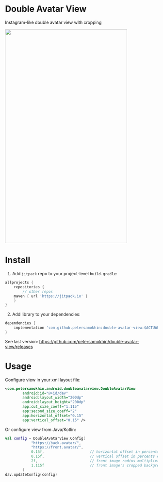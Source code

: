 # Double Avatar View
Instagram-like double avatar view with cropping

<img src="https://petersamokhin.com/files/projects/doubleavatar/demo.gif" width="402" height="705" />

# Install

1. Add `jitpack` repo to your project-level `build.gradle`:
```groovy
allprojects {
    repositories {
        // other repos
	maven { url 'https://jitpack.io' }
    }
}
```

2. Add library to your dependencies:
```groovy
dependencies {
    implementation 'com.github.petersamokhin:double-avatar-view:$ACTUAL_VERSION'
}
```
See last version: https://github.com/petersamokhin/double-avatar-view/releases

# Usage
Configure view in your xml layout file:

```xml
<com.petersamokhin.android.doubleavatarview.DoubleAvatarView
        android:id="@+id/dav"
        android:layout_width="200dp"
        android:layout_height="200dp"
        app:cut_size_coeff="1.115"
        app:second_size_coeff="2"
        app:horizontal_offset="0.15"
        app:vertical_offset="0.15" />
```

Or configure view from Java/Kotlin:

```kotlin
val config = DoubleAvatarView.Config(
            "https://back.avatar/",
            "https://front.avatar/",
            0.15f,                     // horizontal offset in percents of back image's width
            0.15f,                     // vertical offset in percents of back image's height
            2f,                        // front image radius multiplier
            1.115f                     // front image's cropped background radius multiplier
        )
dav.updateConfig(config)
```
